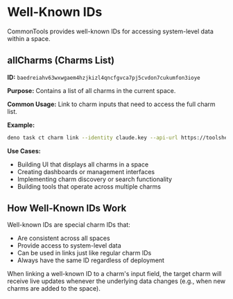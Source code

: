 # Well-Known IDs

CommonTools provides well-known IDs for accessing system-level data within a space.

## allCharms (Charms List)

**ID:** `baedreiahv63wxwgaem4hzjkizl4qncfgvca7pj5cvdon7cukumfon3ioye`

**Purpose:** Contains a list of all charms in the current space.

**Common Usage:** Link to charm inputs that need to access the full charm list.

**Example:**
```bash
deno task ct charm link --identity claude.key --api-url https://toolshed.saga-castor.ts.net/ --space [space] baedreiahv63wxwgaem4hzjkizl4qncfgvca7pj5cvdon7cukumfon3ioye [target-charm]/allCharms
```

**Use Cases:**
- Building UI that displays all charms in a space
- Creating dashboards or management interfaces
- Implementing charm discovery or search functionality
- Building tools that operate across multiple charms

## How Well-Known IDs Work

Well-known IDs are special charm IDs that:
- Are consistent across all spaces
- Provide access to system-level data
- Can be used in links just like regular charm IDs
- Always have the same ID regardless of deployment

When linking a well-known ID to a charm's input field, the target charm will receive live updates whenever the underlying data changes (e.g., when new charms are added to the space).
